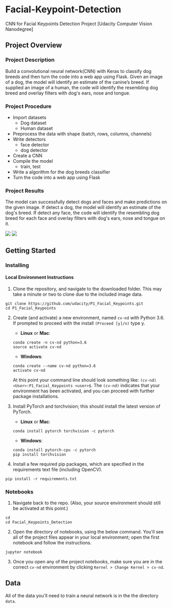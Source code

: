 # Facial-Keypoint-Detection
CNN for Facial Keypoints Detection Project [Udacity Computer Vision Nanodegree]

## Project Overview
### Project Description
Build a convolutional neural network(CNN) with Keras to classify dog breeds and then turn the code into a web app using Flask. Given an image of a dog, the model will identify an estimate of the canine’s breed. If supplied an image of a human, the code will identify the resembling dog breed and overlay filters with dog's ears, nose and tongue.

### Project Procedure
- Import datasets
  - Dog dataset
  - Human dataset
- Preprocess the data with shape (batch, rows, columns, channels)
- Write detectors
   - face detector
   - dog detector
- Create a CNN
- Compile the model
  - train, test
- Write a algorithm for the dog breeds classifier
- Turn the code into a web app using Flask

### Project Results
The model can successfully detect dogs and faces and make predictions on the given image.
If detect a dog, the model will identify an estimate of the dog's breed. If detect any face, the code will identify the resembling dog breed for each face and overlay filters with dog's ears, nose and tongue on it.

<img src="dog_prediction.png">
<img src="web_app_snapshot.png">


## Getting Started
### Installing
#### Local Environment Instructions

1. Clone the repository, and navigate to the downloaded folder. This may take a minute or two to clone due to the included image data.
```
git clone https://github.com/udacity/P1_Facial_Keypoints.git
cd P1_Facial_Keypoints
```

2. Create (and activate) a new environment, named `cv-nd` with Python 3.6. If prompted to proceed with the install `(Proceed [y]/n)` type y.

	- __Linux__ or __Mac__: 
	```
	conda create -n cv-nd python=3.6
	source activate cv-nd
	```
	- __Windows__: 
	```
	conda create --name cv-nd python=3.6
	activate cv-nd
	```
	
	At this point your command line should look something like: `(cv-nd) <User>:P1_Facial_Keypoints <user>$`. The `(cv-nd)` indicates that your environment has been activated, and you can proceed with further package installations.

3. Install PyTorch and torchvision; this should install the latest version of PyTorch.
	
	- __Linux__ or __Mac__: 
	```
	conda install pytorch torchvision -c pytorch 
	```
	- __Windows__: 
	```
	conda install pytorch-cpu -c pytorch
	pip install torchvision
	```

6. Install a few required pip packages, which are specified in the requirements text file (including OpenCV).
```
pip install -r requirements.txt
```
### Notebooks

1. Navigate back to the repo. (Also, your source environment should still be activated at this point.)
```shell
cd
cd Facial_Keypoints_Detection
```

2. Open the directory of notebooks, using the below command. You'll see all of the project files appear in your local environment; open the first notebook and follow the instructions.
```shell
jupyter notebook
```

3. Once you open any of the project notebooks, make sure you are in the correct `cv-nd` environment by clicking `Kernel > Change Kernel > cv-nd`.

## Data
All of the data you'll need to train a neural network is in the the directory `data`.
